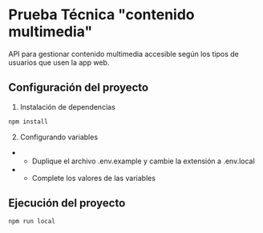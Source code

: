 # Prueba Técnica "contenido multimedia" 

API para gestionar contenido multimedia accesible según los tipos de usuarios que usen la app web.

## Configuración del proyecto

1.  Instalación de dependencias
```bash
npm install
```

2.  Configurando variables
- -  Duplique el archivo .env.example y cambie la extensión a .env.local
- -  Complete los valores de las variables

## Ejecución del proyecto

```bash
npm run local
```